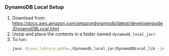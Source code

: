 ### DynamoDB Local Setup
1. Download from: https://docs.aws.amazon.com/amazondynamodb/latest/developerguide/DynamoDBLocal.html
2. Unzip and place the contents in a folder named `dynamodb_local_jar/`.
3. To run:
   ```bash
   java -Djava.library.path=./dynamodb_local_jar/DynamoDBLocal_lib -jar ./dynamodb_local_jar/DynamoDBLocal.jar -sharedDb
